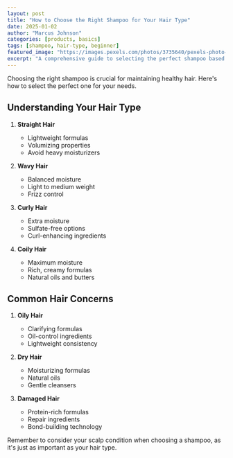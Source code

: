 ```yaml
---
layout: post
title: "How to Choose the Right Shampoo for Your Hair Type"
date: 2025-01-02
author: "Marcus Johnson"
categories: [products, basics]
tags: [shampoo, hair-type, beginner]
featured_image: "https://images.pexels.com/photos/3735640/pexels-photo-3735640.jpeg"
excerpt: "A comprehensive guide to selecting the perfect shampoo based on your hair type and concerns."
---
```


Choosing the right shampoo is crucial for maintaining healthy hair. Here's how to select the perfect one for your needs.

## Understanding Your Hair Type

1. **Straight Hair**
   - Lightweight formulas
   - Volumizing properties
   - Avoid heavy moisturizers

2. **Wavy Hair**
   - Balanced moisture
   - Light to medium weight
   - Frizz control

3. **Curly Hair**
   - Extra moisture
   - Sulfate-free options
   - Curl-enhancing ingredients

4. **Coily Hair**
   - Maximum moisture
   - Rich, creamy formulas
   - Natural oils and butters

## Common Hair Concerns

1. **Oily Hair**
   - Clarifying formulas
   - Oil-control ingredients
   - Lightweight consistency

2. **Dry Hair**
   - Moisturizing formulas
   - Natural oils
   - Gentle cleansers

3. **Damaged Hair**
   - Protein-rich formulas
   - Repair ingredients
   - Bond-building technology

Remember to consider your scalp condition when choosing a shampoo, as it's just as important as your hair type.